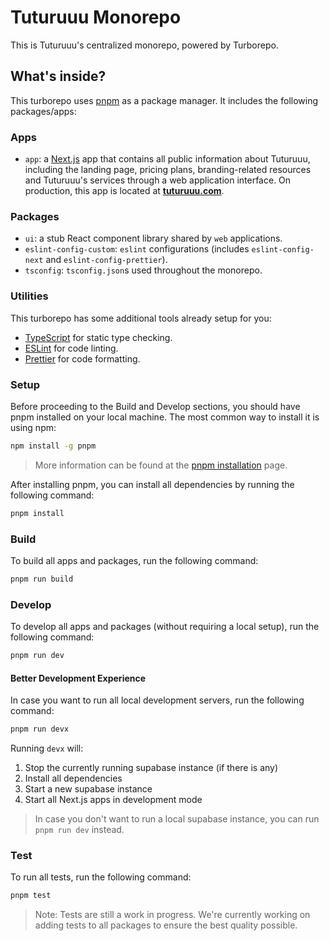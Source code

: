 # Tuturuuu Monorepo

This is Tuturuuu's centralized monorepo, powered by Turborepo.

## What's inside?

This turborepo uses [pnpm](https://pnpm.io) as a package manager. It includes the following packages/apps:

### Apps

- `app`: a [Next.js](https://nextjs.org/) app that contains all public information about Tuturuuu, including the landing page, pricing plans, branding-related resources and Tuturuuu's services through a web application interface. On production, this app is located at [**tuturuuu.com**](https://tuturuuu.com).

### Packages

- `ui`: a stub React component library shared by `web` applications.
- `eslint-config-custom`: `eslint` configurations (includes `eslint-config-next` and `eslint-config-prettier`).
- `tsconfig`: `tsconfig.json`s used throughout the monorepo.

### Utilities

This turborepo has some additional tools already setup for you:

- [TypeScript](https://www.typescriptlang.org/) for static type checking.
- [ESLint](https://eslint.org/) for code linting.
- [Prettier](https://prettier.io) for code formatting.

### Setup

Before proceeding to the Build and Develop sections, you should have pnpm installed on your local machine.
The most common way to install it is using npm:

```bash
npm install -g pnpm
```

> More information can be found at the [pnpm installation](https://pnpm.io/installation) page.

After installing pnpm, you can install all dependencies by running the following command:

```bash
pnpm install
```

### Build

To build all apps and packages, run the following command:

```bash
pnpm run build
```

### Develop

To develop all apps and packages (without requiring a local setup), run the following command:

```bash
pnpm run dev
```

#### Better Development Experience

In case you want to run all local development servers, run the following command:

```bash
pnpm run devx
```

Running `devx` will:

1. Stop the currently running supabase instance (if there is any)
2. Install all dependencies
3. Start a new supabase instance
4. Start all Next.js apps in development mode

> In case you don't want to run a local supabase instance, you can run `pnpm run dev` instead.

### Test

To run all tests, run the following command:

```bash
pnpm test
```

> Note: Tests are still a work in progress. We're currently working on adding tests to all packages to ensure the best quality possible.
